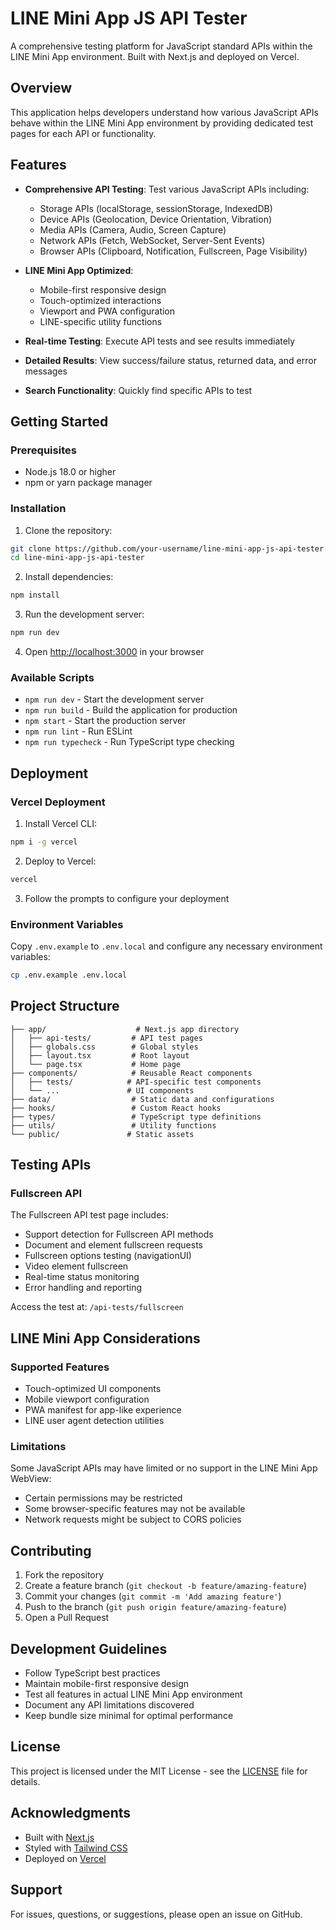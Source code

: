 # LINE Mini App JS API Tester

A comprehensive testing platform for JavaScript standard APIs within the LINE Mini App environment. Built with Next.js and deployed on Vercel.

## Overview

This application helps developers understand how various JavaScript APIs behave within the LINE Mini App environment by providing dedicated test pages for each API or functionality.

## Features

- **Comprehensive API Testing**: Test various JavaScript APIs including:
  - Storage APIs (localStorage, sessionStorage, IndexedDB)
  - Device APIs (Geolocation, Device Orientation, Vibration)
  - Media APIs (Camera, Audio, Screen Capture)
  - Network APIs (Fetch, WebSocket, Server-Sent Events)
  - Browser APIs (Clipboard, Notification, Fullscreen, Page Visibility)

- **LINE Mini App Optimized**: 
  - Mobile-first responsive design
  - Touch-optimized interactions
  - Viewport and PWA configuration
  - LINE-specific utility functions

- **Real-time Testing**: Execute API tests and see results immediately
- **Detailed Results**: View success/failure status, returned data, and error messages
- **Search Functionality**: Quickly find specific APIs to test

## Getting Started

### Prerequisites

- Node.js 18.0 or higher
- npm or yarn package manager

### Installation

1. Clone the repository:
```bash
git clone https://github.com/your-username/line-mini-app-js-api-tester.git
cd line-mini-app-js-api-tester
```

2. Install dependencies:
```bash
npm install
```

3. Run the development server:
```bash
npm run dev
```

4. Open [http://localhost:3000](http://localhost:3000) in your browser

### Available Scripts

- `npm run dev` - Start the development server
- `npm run build` - Build the application for production
- `npm start` - Start the production server
- `npm run lint` - Run ESLint
- `npm run typecheck` - Run TypeScript type checking

## Deployment

### Vercel Deployment

1. Install Vercel CLI:
```bash
npm i -g vercel
```

2. Deploy to Vercel:
```bash
vercel
```

3. Follow the prompts to configure your deployment

### Environment Variables

Copy `.env.example` to `.env.local` and configure any necessary environment variables:

```bash
cp .env.example .env.local
```

## Project Structure

```
├── app/                    # Next.js app directory
│   ├── api-tests/         # API test pages
│   ├── globals.css        # Global styles
│   ├── layout.tsx         # Root layout
│   └── page.tsx           # Home page
├── components/            # Reusable React components
│   ├── tests/            # API-specific test components
│   └── ...               # UI components
├── data/                  # Static data and configurations
├── hooks/                 # Custom React hooks
├── types/                 # TypeScript type definitions
├── utils/                 # Utility functions
└── public/               # Static assets
```

## Testing APIs

### Fullscreen API

The Fullscreen API test page includes:
- Support detection for Fullscreen API methods
- Document and element fullscreen requests
- Fullscreen options testing (navigationUI)
- Video element fullscreen
- Real-time status monitoring
- Error handling and reporting

Access the test at: `/api-tests/fullscreen`

## LINE Mini App Considerations

### Supported Features
- Touch-optimized UI components
- Mobile viewport configuration
- PWA manifest for app-like experience
- LINE user agent detection utilities

### Limitations
Some JavaScript APIs may have limited or no support in the LINE Mini App WebView:
- Certain permissions may be restricted
- Some browser-specific features may not be available
- Network requests might be subject to CORS policies

## Contributing

1. Fork the repository
2. Create a feature branch (`git checkout -b feature/amazing-feature`)
3. Commit your changes (`git commit -m 'Add amazing feature'`)
4. Push to the branch (`git push origin feature/amazing-feature`)
5. Open a Pull Request

## Development Guidelines

- Follow TypeScript best practices
- Maintain mobile-first responsive design
- Test all features in actual LINE Mini App environment
- Document any API limitations discovered
- Keep bundle size minimal for optimal performance

## License

This project is licensed under the MIT License - see the [LICENSE](LICENSE) file for details.

## Acknowledgments

- Built with [Next.js](https://nextjs.org/)
- Styled with [Tailwind CSS](https://tailwindcss.com/)
- Deployed on [Vercel](https://vercel.com/)

## Support

For issues, questions, or suggestions, please open an issue on GitHub.
